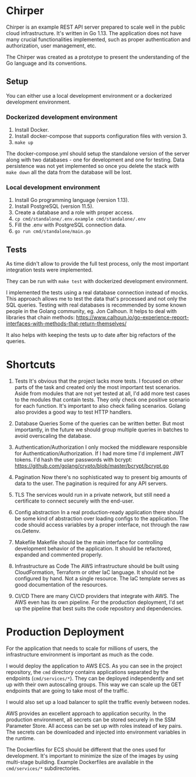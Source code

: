 # Chirper

Chirper is an example REST API server prepared to scale well in the public cloud infrastructure. It's written in Go 1.13.
The application does not have many crucial functionalities implemented, such as proper authentication and authorization, user management, etc.

The Chirper was created as a prototype to present the understanding of the Go language and its conventions.

## Setup
You can either use a local development environment or a dockerized development environment.

### Dockerized development environment
1. Install Docker.
2. Install docker-compose that supports configuration files with version 3.
3. `make up`

The docker-compose.yml should setup the standalone version of the server along with two databases - one for development and one for testing.
Data persistence was not yet implemented so once you delete the stack with `make down` all the data from the database will be lost.


### Local development environment
1. Install Go programming language (version 1.13).
2. Install PostgreSQL (version 11.5).
3. Create a database and a role with proper access.
4. `cp cmd/standalone/.env.example cmd/standalone/.env`
5. Fill the .env with PostgreSQL connection data.
6. `go run cmd/standalone/main.go`


## Tests
As time didn't allow to provide the full test process, only the most important integration tests were implemented.

They can be run with `make test` with dockerized development environment.

I implemented the tests using a real database connection instead of mocks. This approach allows me to test the data that's processed and not only the SQL queries. Testing with real databases is recommended by some known people in the Golang community, eg. Jon Calhoun.
It helps to deal with libraries that chain methods:
https://www.calhoun.io/go-experience-report-interfaces-with-methods-that-return-themselves/

It also helps with keeping the tests up to date after big refactors of the queries.

# Shortcuts
1. Tests
It's obvious that the project lacks more tests. I focused on other parts of the task and created only the most important test scenarios.
Aside from modules that are not yet tested at all, I'd add more test cases to the modules that contain tests. They only check one positive scenario for each function. It's important to also check failing scenarios.
Golang also provides a good way to test HTTP handlers.

2. Database Queries
Some of the queries can be written better. But most importantly, in the future we should group multiple queries in batches to avoid overscaling the database.

3. Authentication/Authorization
I only mocked the middleware responsible for Authentication/Authorization. If I had more time I'd implement JWT tokens.
I'd hash the user passwords with bcrypt: https://github.com/golang/crypto/blob/master/bcrypt/bcrypt.go

4. Pagination
Now there's no sophisticated way to present big amounts of data to the user. The pagination is required for any API servers.

5. TLS
The services would run in a private network, but still need a certificate to connect securely with the end-user.

6. Config abstraction
In a real production-ready application there should be some kind of abstraction over loading configs to the application. The code should access variables by a proper interface, not through the raw os.Getenv.

7. Makefile
Makefile should be the main interface for controlling development behavior of the application. It should be refactored, expanded and commented properly.

8. Infrastructure as Code
The AWS infrastructure should be built using CloudFormation, Terraform or other IaC language. It should not be configured by hand. Not a single resource. The IaC template serves as good documentation of the resources.

9. CI/CD
There are many CI/CD providers that integrate with AWS. The AWS even has its own pipeline. For the production deployment, I'd set up the pipeline that best suits the code repository and dependencies.

# Production Deployment

For the application that needs to scale for millions of users, the infrastructure environment is important as much as the code.

I would deploy the application to AWS ECS. As you can see in the project repository, the `cmd` directory contains applications separated by the endpoints (`cmd/services/*`). They can be deployed independently and set up with their own autoscaling groups.
This way we can scale up the GET endpoints that are going to take most of the traffic.

I would also set up a load balancer to split the traffic evenly between nodes.

AWS provides an excellent approach to application security. In the production environment, all secrets can be stored securely in the SSM Parameter Store. All access can be set up with roles instead of key pairs. The secrets can be downloaded and injected into environment variables in the runtime.

The Dockerfiles for ECS should be different that the ones used for development. It's important to minimize the size of the images by using multi-stage building. Example Dockerfiles are available in the `cmd/services/*` subdirectories.
